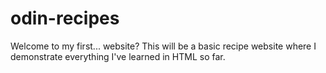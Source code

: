 # odin-recipes
Welcome to my first... website? This will be a basic recipe website where I demonstrate everything I've learned in HTML so far. 
